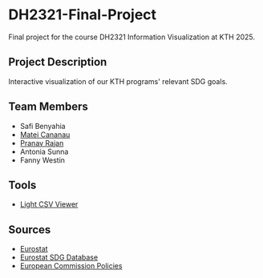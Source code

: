 # DH2321-Final-Project
Final project for the course DH2321 Information Visualization at KTH 2025.

## Project Description
Interactive visualization of our KTH programs' relevant SDG goals.

## Team Members
- Safi Benyahia
- [Matei Cananau](https://github.com/Matdrox)
- [Pranav Rajan](https://github.com/mozartfish)
- Antonia Sunna
- Fanny Westin

## Tools
- [Light CSV Viewer](https://csv-viewer-ten.vercel.app/)

## Sources
- [Eurostat](https://ec.europa.eu/eurostat/data/database)
- [Eurostat SDG Database](https://ec.europa.eu/eurostat/web/sdi/database)
- [European Commission Policies](https://international-partnerships.ec.europa.eu/policies_en)